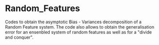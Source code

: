 # Random_Features
Codes to obtain the asymptotic Bias - Variances decomposition of a Random Feature system. The code also allows to obtain the generalisation error for an ensenbled system of random features as well as for a "divide and conquer".

